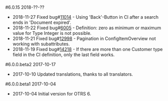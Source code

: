 #6.0.15 2018-??-??
 - 2018-11-27 Fixed bug#[11014](https://bugs.otrs.org/show_bug.cgi?id=11014) - Using 'Back'-Button in CI after a search ends in 'Document expired'.
 - 2018-11-22 Fixed bug#[6005](https://bugs.otrs.org/show_bug.cgi?id=6005) - Definition: zero as minimum or maximum value for Type Integer is not possible.
 - 2018-11-21 Fixed bug#[12998](https://bugs.otrs.org/show_bug.cgi?id=12998) - Pagination in ConfigItemOverview not working with subattributes.
 - 2018-11-19 Fixed bug#[14218](https://bugs.otrs.org/show_bug.cgi?id=14218) - If there are more than one Customer type field in the CI definition, only the last field works.

#6.0.0.beta2 2017-10-17
 - 2017-10-10 Updated translations, thanks to all translators.

#6.0.0.beta1 2017-10-04
 - 2017-10-04 Initial version for OTRS 6.
